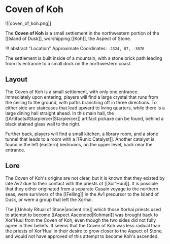 # Coven of Koh

![[coven_of_koh.png]]

The **Coven of Koh** is a small settlement in the northwestern portion of the [[Island of Dusk]], worshipping [[Koh]], the Aspect of Stone.

!!! abstract "Location"
    Approximate Coordinates: `-2324, 87, -3870`

The settlement is built inside of a mountain, with a stone brick path leading from its entrance to a small dock on the northwestern coast.

## Layout

The Coven of Koh is a small settlement, with only one entrance. Immediately upon entering, players will find a large crystal that runs from the ceiling to the ground, with paths branching off in three directions. To either side are staircases that lead upward to living quarters, while there is a large dining hall straight ahead. In this main hall, the [[Artifacts#Starpiercer|Starpiercer]] artifact pickaxe can be found, behind a black stained glass wall to the right.

Further back, players will find a small kitchen, a library room, and a stone tunnel that leads to a room with a [[Runic Catalyst]]. Another catalyst is found in the left (eastern) bedrooms, on the upper level, back near the entrance.

## Lore

The Coven of Koh's origins are not clear, but it is known that they existed by late Av2 due to their contact with the priests of [[Xor'Huul]]. It is possible that they either originated from a separate Casain voyage to the northern seas, were survivors of the [[Felling]] in the Av1 precursor to the Island of Dusk, or were a group that left the Xorhai.

The [[Unholy Ritual of Stone|ancient rite]] which those Xorhai priests used to attempt to become [[Aspect Ascended|Kohmari]] was brought back to Xor'Huul from the Coven of Koh, even though the two sides did not fully agree in their beliefs. It seems that the Coven of Koh was less radical than the priests of Xor'Huul in their desire to grow closer to the Aspect of Stone, and would not have approved of this attempt to become Koh's ascended.
